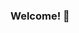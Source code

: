 ### Welcome! 👋

<!--
<h3 align="center">💡 My Most Used Languages 💡</h3>
<p align="center">
  <a href="https://github.com/yeonchaepark">
    <img align="center" src="https://github-readme-stats.vercel.app/api/top-langs/?username=yeonchaepark&layout=compact&show_icons=true&theme=tokyonight" />
  </a>
</p>
<h3 align="center">💡 My Git Stats 💡</h3>
<p align="center">
  <a href="https://github.com/yeonchaepark">
    <img align="center" src="https://github-readme-stats.vercel.app/api?username=yeonchaepark&show_icons=true&include_all_commits=true&theme=tokyonight" />
  </a>
</p>
**yeonchaepark/yeonchaepark** is a ✨ _special_ ✨ repository because its `README.md` (this file) appears on your GitHub profile.

Here are some ideas to get you started:

- 🔭 I’m currently working on ...
- 🌱 I’m currently learning ...
- 👯 I’m looking to collaborate on ...
- 🤔 I’m looking for help with ...
- 💬 Ask me about ...
- 📫 How to reach me: ...
- 😄 Pronouns: ...
- ⚡ Fun fact: ...
-->
